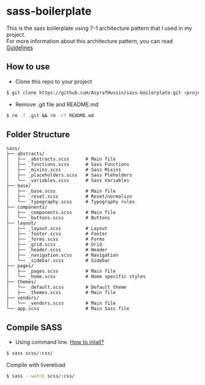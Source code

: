 # sass-boilerplate
This is the sass boilerplate using 7-1 architecture pattern that I used in my project. <br>
For more information about this architecture pattern, you can read [Guidelines](http://sass-guidelin.es/#architecture)

## How to use
* Clone this repo to your project
```bash
$ git clone https://github.com/AsyrafHussin/sass-boilerplate.git <project-path>
```

* Remove .git file and README.md
```bash
$ rm -f .git && rm -rf README.md
```

## Folder Structure

    sass/
    ├── abstracts/     
    │   ├── _abstracts.scss      # Main file
    │   ├── _functions.scss      # Sass Functions
    │   ├── _mixins.scss         # Sass Mixins
    │   ├── _placeholders.scss   # Sass Pleholders
    │   └── _variables.scss      # Sass Variables  
    ├── base/          
    │   ├── _base.scss           # Main file
    │   ├── _reset.scss          # Reset/normalize
    │   └── _typography.scss     # Typography rules          
    ├── components/              
    │   ├── _components.scss     # Main file   
    │   └── _buttons.scss        # Buttons 
    ├── layout/        
    │   ├── _layout.scss         # Layout         
    │   ├── _footer.scss         # Footer
    │   ├── _forms.scss          # Forms               
    │   ├── _grid.scss           # Grid
    │   ├── _header.scss         # Header
    │   ├── _navigation.scss     # Navigation
    │   └── _sidebar.scss        # Sidebar   
    ├── pages/     
    │   ├── _pages.scss          # Main file     
    │   └── _home.scss           # Home specific styles            
    ├── themes/
    │   └── _default.scss        # Default theme 
    │   ├── _themes.scss         # Main file     
    ├── vendors/
    │   └── _vendors.scss        # Main file     
    └── app.scss                 # Main Sass file

## Compile SASS

* Using command line. [How to intall?](http://sass-lang.com/install)
```bash
$ sass scss/:css/
```
Compile with livereload
```bash
$ sass --watch scss/:css/
```  



